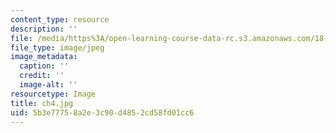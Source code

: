 ```yaml
---
content_type: resource
description: ''
file: /media/https%3A/open-learning-course-data-rc.s3.amazonaws.com/18-031-system-functions-and-the-laplace-transform-spring-2019/5b3e77758a2e3c90d4852cd58fd01cc6_ch4.jpg
file_type: image/jpeg
image_metadata:
  caption: ''
  credit: ''
  image-alt: ''
resourcetype: Image
title: ch4.jpg
uid: 5b3e7775-8a2e-3c90-d485-2cd58fd01cc6
---
```

